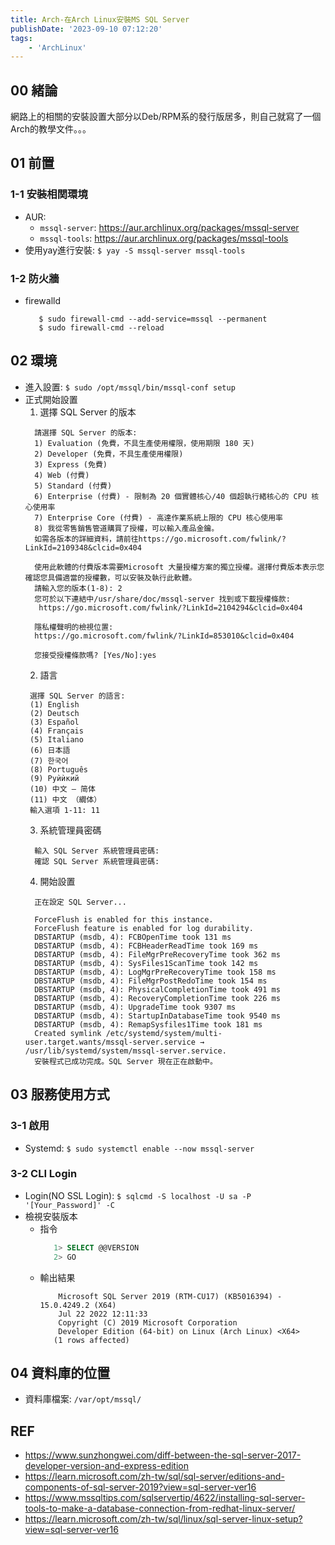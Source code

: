 ```yaml
---
title: Arch-在Arch Linux安裝MS SQL Server
publishDate: '2023-09-10 07:12:20'
tags: 
    - 'ArchLinux'
---
```


## 00 緒論
網路上的相關的安裝設置大部分以Deb/RPM系的發行版居多，則自己就寫了一個Arch的教學文件。。。
<!--more-->

## 01 前置
### 1-1 安裝相関環境
- AUR:
  * `mssql-server`: https://aur.archlinux.org/packages/mssql-server
  * `mssql-tools`: https://aur.archlinux.org/packages/mssql-tools
- 使用yay進行安裝: `$ yay -S mssql-server mssql-tools`
### 1-2 防火牆
- firewalld
  ```
     $ sudo firewall-cmd --add-service=mssql --permanent
     $ sudo firewall-cmd --reload
  ```

## 02 環境
- 進入設置: `$ sudo /opt/mssql/bin/mssql-conf setup `
- 正式開始設置
  1. 選擇 SQL Server 的版本
    ```
      請選擇 SQL Server 的版本:
      1) Evaluation (免費，不具生產使用權限，使用期限 180 天)
      2) Developer (免費，不具生產使用權限)
      3) Express (免費)
      4) Web (付費)
      5) Standard (付費)
      6) Enterprise (付費) - 限制為 20 個實體核心/40 個超執行緒核心的 CPU 核心使用率  
      7) Enterprise Core (付費) - 高達作業系統上限的 CPU 核心使用率  
      8) 我從零售銷售管道購買了授權，可以輸入產品金鑰。
      如需各版本的詳細資料，請前往https://go.microsoft.com/fwlink/?LinkId=2109348&clcid=0x404

      使用此軟體的付費版本需要Microsoft 大量授權方案的獨立授權。選擇付費版本表示您確認您具備適當的授權數，可以安裝及執行此軟體。
      請輸入您的版本(1-8): 2
      您可於以下連結中/usr/share/doc/mssql-server 找到或下載授權條款:
       https://go.microsoft.com/fwlink/?LinkId=2104294&clcid=0x404

      隱私權聲明的檢視位置:
      https://go.microsoft.com/fwlink/?LinkId=853010&clcid=0x404

      您接受授權條款嗎? [Yes/No]:yes
  ```
  2. 語言
   ```
    選擇 SQL Server 的語言:
    (1) English
    (2) Deutsch
    (3) Español
    (4) Français
    (5) Italiano
    (6) 日本語
    (7) 한국어
    (8) Português
    (9) Руѝѝкий
    (10) 中文 – 简体
    (11) 中文 （繝体）
    輸入選項 1-11: 11
   ```
  3. 系統管理員密碼
   ```
     輸入 SQL Server 系統管理員密碼: 
     確認 SQL Server 系統管理員密碼: 
   ```
  4. 開始設置
   ```
     正在設定 SQL Server...

     ForceFlush is enabled for this instance. 
     ForceFlush feature is enabled for log durability.
     DBSTARTUP (msdb, 4): FCBOpenTime took 131 ms
     DBSTARTUP (msdb, 4): FCBHeaderReadTime took 169 ms
     DBSTARTUP (msdb, 4): FileMgrPreRecoveryTime took 362 ms
     DBSTARTUP (msdb, 4): SysFiles1ScanTime took 142 ms
     DBSTARTUP (msdb, 4): LogMgrPreRecoveryTime took 158 ms
     DBSTARTUP (msdb, 4): FileMgrPostRedoTime took 154 ms
     DBSTARTUP (msdb, 4): PhysicalCompletionTime took 491 ms
     DBSTARTUP (msdb, 4): RecoveryCompletionTime took 226 ms
     DBSTARTUP (msdb, 4): UpgradeTime took 9307 ms
     DBSTARTUP (msdb, 4): StartupInDatabaseTime took 9540 ms
     DBSTARTUP (msdb, 4): RemapSysfiles1Time took 181 ms
     Created symlink /etc/systemd/system/multi-user.target.wants/mssql-server.service → /usr/lib/systemd/system/mssql-server.service.
     安裝程式已成功完成。SQL Server 現在正在啟動中。
  ```

## 03 服務使用方式
### 3-1 啟用
- Systemd: `$ sudo systemctl enable --now mssql-server`
### 3-2 CLI Login
- Login(NO SSL Login): `$ sqlcmd -S localhost -U sa -P '[Your_Password]' -C`
- 檢視安裝版本
  * 指令
    ```sql
       1> SELECT @@VERSION
       2> GO
    ```
  * 輸出結果
    ```
        Microsoft SQL Server 2019 (RTM-CU17) (KB5016394) - 15.0.4249.2 (X64) 
        Jul 22 2022 12:11:33 
        Copyright (C) 2019 Microsoft Corporation
        Developer Edition (64-bit) on Linux (Arch Linux) <X64> 
       (1 rows affected)
    ```

## 04 資料庫的位置
- 資料庫檔案: `/var/opt/mssql/`

## REF
- https://www.sunzhongwei.com/diff-between-the-sql-server-2017-developer-version-and-express-edition
- https://learn.microsoft.com/zh-tw/sql/sql-server/editions-and-components-of-sql-server-2019?view=sql-server-ver16
- https://www.mssqltips.com/sqlservertip/4622/installing-sql-server-tools-to-make-a-database-connection-from-redhat-linux-server/
- https://learn.microsoft.com/zh-tw/sql/linux/sql-server-linux-setup?view=sql-server-ver16